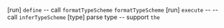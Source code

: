 [run] `define` -- call `formatTypeScheme`
`formatTypeScheme`
[run] `execute` --  -- call `inferTypeScheme`
[type] parse type -- support `the`
